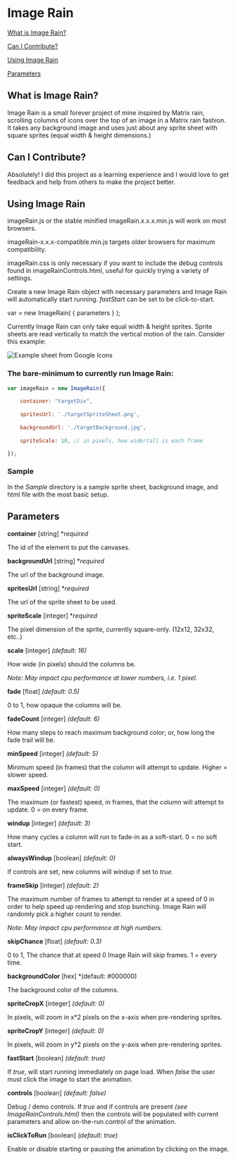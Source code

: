 # Image Rain

[What is Image Rain?](#whatIs)

[Can I Contribute?](#contribute)

[Using Image Rain](#install)

[Parameters](#parameters)

## <a name="whatIs"></a> What is Image Rain?

Image Rain is a small forever project of mine inspired by Matrix rain, scrolling columns of icons over the top of an image in a Matrix rain fashion. It takes any background image and uses just about any sprite sheet with square sprites (equal width & height dimensions.)

## <a name="contribute"></a> Can I Contribute?

Absolutely! I did this project as a learning experience and I would love to get feedback and help from others to make the project better.

## <a name="install"></a> Using Image Rain

imageRain.js or the stable minified imageRain.x.x.x.min.js will work on most browsers.

imageRain-x.x.x-compatible.min.js targets older browsers for maximum compatibility.

imageRain.css is only necessary if you want to include the debug controls found in imageRainControls.html, useful for quickly trying a variety of settings.

Create a new Image Rain object with necessary parameters and Image Rain will automatically start running. *fastStart* can be set to be click-to-start.

var = new ImageRain( { parameters } );

Currently Image Rain can only take equal width & height sprites. Sprite sheets are read vertically to match the vertical motion of the rain. Consider this example:

![Example sheet from Google Icons](https://raw.githubusercontent.com/google/material-design-icons/master/sprites/css-sprite/sprite-av-black.png)

### The bare-minimum to currently run Image Rain:

```javascript
var imageRain = new ImageRain({
        
    container: "targetDiv",
    
    spritesUrl: './targetSpriteSheet.png',
    
    backgroundUrl: './targetBackground.jpg',
    
    spriteScale: 10, // in pixels, how wide/tall is each frame

});
```
### Sample

In the *Sample* directory is a sample sprite sheet, background image, and html file with the most basic setup.


## <a name="parameters"></a> Parameters

**container** [string] **required*

The id of the element to put the canvases.


**backgroundUrl** [string] **required*

The url of the background image.


**spritesUrl** [string] **required*

The url of the sprite sheet to be used.


**spriteScale** [integer] **required*

The pixel dimension of the sprite, currently square-only. (12x12, 32x32, etc..)


**scale** [integer] *(default: 16)*

How wide (in pixels) should the columns be.

*Note: May impact cpu performance at lower numbers, i.e. 1 pixel.*


**fade** [float] *(default: 0.5)*

0 to 1, how opaque the columns will be.


**fadeCount** [integer] *(default: 6)*

How many steps to reach maximum background color; or, how long the fade trail will be.


**minSpeed** [integer] *(default: 5)*

Minimum speed (in frames) that the column will attempt to update. Higher = slower speed.


**maxSpeed** [integer] *(default: 0)*

The maximum (or fastest) speed, in frames, that the column will attempt to update. 0 = on every frame.


**windup** [integer] *(default: 3)*

How many cycles a column will run to fade-in as a soft-start. 0 = no soft start.


**alwaysWindup** [boolean] *(default: 0)*

If controls are set, new columns will windup if set to *true*.


**frameSkip** [integer] *(default: 2)*

The maximum number of frames to attempt to render at a speed of 0 in order to help speed up rendering and stop bunching. Image Rain will randomly pick a higher count to render.

*Note: May impact cpu performance at high numbers.*


**skipChance** [float] *(default: 0.3)*

0 to 1, The chance that at speed 0 Image Rain will skip frames. 1 = every time.


**backgroundColor** [hex] *(default: #000000)

The background color of the columns.


**spriteCropX** [integer] *(default: 0)*

In pixels, will zoom in x*2 pixels on the x-axis when pre-rendering sprites.


**spriteCropY** [integer] *(default: 0)*

In pixels, will zoom in y*2 pixels on the y-axis when pre-rendering sprites.


**fastStart** [boolean] *(default: true)*

If *true*, will start running immediately on page load. When *false* the user must click the image to start the animation.


**controls** [boolean] *(default: false)*

Debug / demo controls. If *true* and if controls are present *(see ImageRainControls.html)* then the controls will be populated with current parameters and allow on-the-run control of the animation.

**isClickToRun** [boolean] *(default: true)*

Enable or disable starting or pausing the animation by clicking on the image.
